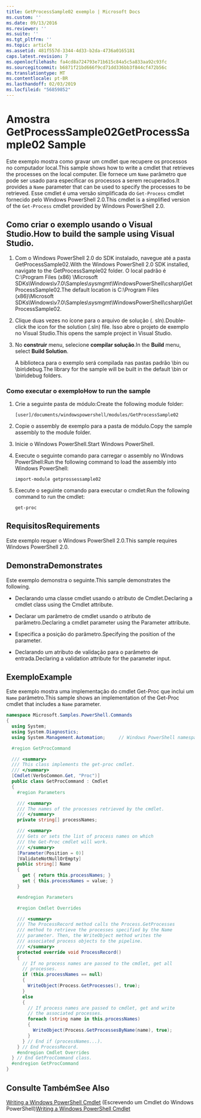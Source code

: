 ```yaml
---
title: GetProcessSample02 exemplo | Microsoft Docs
ms.custom: ''
ms.date: 09/13/2016
ms.reviewer: ''
ms.suite: ''
ms.tgt_pltfrm: ''
ms.topic: article
ms.assetid: 481f557d-3344-4d33-b2da-4736a0165181
caps.latest.revision: 7
ms.openlocfilehash: fa4cd8a724793e71b615c84a5c5a833aa92c93fc
ms.sourcegitcommit: b6871f21bd666f9cd71dd336bb3f844cf472b56c
ms.translationtype: MT
ms.contentlocale: pt-BR
ms.lasthandoff: 02/03/2019
ms.locfileid: "56859852"
---
```

# <a name="getprocesssample02-sample"></a><span data-ttu-id="eeae6-102">Amostra GetProcessSample02</span><span class="sxs-lookup"><span data-stu-id="eeae6-102">GetProcessSample02 Sample</span></span>

<span data-ttu-id="eeae6-103">Este exemplo mostra como gravar um cmdlet que recupere os processos no computador local.</span><span class="sxs-lookup"><span data-stu-id="eeae6-103">This sample shows how to write a cmdlet that retrieves the processes on the local computer.</span></span> <span data-ttu-id="eeae6-104">Ele fornece um `Name` parâmetro que pode ser usado para especificar os processos a serem recuperados.</span><span class="sxs-lookup"><span data-stu-id="eeae6-104">It provides a `Name` parameter that can be used to specify the processes to be retrieved.</span></span> <span data-ttu-id="eeae6-105">Esse cmdlet é uma versão simplificada do `Get-Process` cmdlet fornecido pelo Windows PowerShell 2.0.</span><span class="sxs-lookup"><span data-stu-id="eeae6-105">This cmdlet is a simplified version of the `Get-Process` cmdlet provided by Windows PowerShell 2.0.</span></span>

## <a name="how-to-build-the-sample-using-visual-studio"></a><span data-ttu-id="eeae6-106">Como criar o exemplo usando o Visual Studio.</span><span class="sxs-lookup"><span data-stu-id="eeae6-106">How to build the sample using Visual Studio.</span></span>

1. <span data-ttu-id="eeae6-107">Com o Windows PowerShell 2.0 do SDK instalado, navegue até a pasta GetProcessSample02.</span><span class="sxs-lookup"><span data-stu-id="eeae6-107">With the Windows PowerShell 2.0 SDK installed, navigate to the GetProcessSample02 folder.</span></span> <span data-ttu-id="eeae6-108">O local padrão é C:\Program Files (x86) \Microsoft SDKs\Windows\v7.0\Samples\sysmgmt\WindowsPowerShell\csharp\GetProcessSample02.</span><span class="sxs-lookup"><span data-stu-id="eeae6-108">The default location is C:\Program Files (x86)\Microsoft SDKs\Windows\v7.0\Samples\sysmgmt\WindowsPowerShell\csharp\GetProcessSample02.</span></span>

2. <span data-ttu-id="eeae6-109">Clique duas vezes no ícone para o arquivo de solução (. sln).</span><span class="sxs-lookup"><span data-stu-id="eeae6-109">Double-click the icon for the solution (.sln) file.</span></span> <span data-ttu-id="eeae6-110">Isso abre o projeto de exemplo no Visual Studio.</span><span class="sxs-lookup"><span data-stu-id="eeae6-110">This opens the sample project in Visual Studio.</span></span>

3. <span data-ttu-id="eeae6-111">No **construir** menu, selecione **compilar solução**.</span><span class="sxs-lookup"><span data-stu-id="eeae6-111">In the **Build** menu, select **Build Solution**.</span></span>

    <span data-ttu-id="eeae6-112">A biblioteca para o exemplo será compilada nas pastas padrão \bin ou \bin\debug.</span><span class="sxs-lookup"><span data-stu-id="eeae6-112">The library for the sample will be built in the default \bin or \bin\debug folders.</span></span>

### <a name="how-to-run-the-sample"></a><span data-ttu-id="eeae6-113">Como executar o exemplo</span><span class="sxs-lookup"><span data-stu-id="eeae6-113">How to run the sample</span></span>

1. <span data-ttu-id="eeae6-114">Crie a seguinte pasta de módulo:</span><span class="sxs-lookup"><span data-stu-id="eeae6-114">Create the following module folder:</span></span>

    `[user]/documents/windowspowershell/modules/GetProcessSample02`

2. <span data-ttu-id="eeae6-115">Copie o assembly de exemplo para a pasta de módulo.</span><span class="sxs-lookup"><span data-stu-id="eeae6-115">Copy the sample assembly to the module folder.</span></span>

3. <span data-ttu-id="eeae6-116">Inicie o Windows PowerShell.</span><span class="sxs-lookup"><span data-stu-id="eeae6-116">Start Windows PowerShell.</span></span>

4. <span data-ttu-id="eeae6-117">Execute o seguinte comando para carregar o assembly no Windows PowerShell:</span><span class="sxs-lookup"><span data-stu-id="eeae6-117">Run the following command to load the assembly into Windows PowerShell:</span></span>

    `import-module getprossessample02`

5. <span data-ttu-id="eeae6-118">Execute o seguinte comando para executar o cmdlet:</span><span class="sxs-lookup"><span data-stu-id="eeae6-118">Run the following command to run the cmdlet:</span></span>

    `get-proc`

## <a name="requirements"></a><span data-ttu-id="eeae6-119">Requisitos</span><span class="sxs-lookup"><span data-stu-id="eeae6-119">Requirements</span></span>

<span data-ttu-id="eeae6-120">Este exemplo requer o Windows PowerShell 2.0.</span><span class="sxs-lookup"><span data-stu-id="eeae6-120">This sample requires Windows PowerShell 2.0.</span></span>

## <a name="demonstrates"></a><span data-ttu-id="eeae6-121">Demonstra</span><span class="sxs-lookup"><span data-stu-id="eeae6-121">Demonstrates</span></span>

<span data-ttu-id="eeae6-122">Este exemplo demonstra o seguinte.</span><span class="sxs-lookup"><span data-stu-id="eeae6-122">This sample demonstrates the following.</span></span>

- <span data-ttu-id="eeae6-123">Declarando uma classe cmdlet usando o atributo de Cmdlet.</span><span class="sxs-lookup"><span data-stu-id="eeae6-123">Declaring a cmdlet class using the Cmdlet attribute.</span></span>

- <span data-ttu-id="eeae6-124">Declarar um parâmetro de cmdlet usando o atributo de parâmetro.</span><span class="sxs-lookup"><span data-stu-id="eeae6-124">Declaring a cmdlet parameter using the Parameter attribute.</span></span>

- <span data-ttu-id="eeae6-125">Especifica a posição do parâmetro.</span><span class="sxs-lookup"><span data-stu-id="eeae6-125">Specifying the position of the parameter.</span></span>

- <span data-ttu-id="eeae6-126">Declarando um atributo de validação para o parâmetro de entrada.</span><span class="sxs-lookup"><span data-stu-id="eeae6-126">Declaring a validation attribute for the parameter input.</span></span>

## <a name="example"></a><span data-ttu-id="eeae6-127">Exemplo</span><span class="sxs-lookup"><span data-stu-id="eeae6-127">Example</span></span>

<span data-ttu-id="eeae6-128">Este exemplo mostra uma implementação do cmdlet Get-Proc que inclui um `Name` parâmetro.</span><span class="sxs-lookup"><span data-stu-id="eeae6-128">This sample shows an implementation of the Get-Proc cmdlet that includes a `Name` parameter.</span></span>

```csharp
namespace Microsoft.Samples.PowerShell.Commands
{
  using System;
  using System.Diagnostics;
  using System.Management.Automation;     // Windows PowerShell namespace

  #region GetProcCommand

  /// <summary>
  /// This class implements the get-proc cmdlet.
  /// </summary>
  [Cmdlet(VerbsCommon.Get, "Proc")]
  public class GetProcCommand : Cmdlet
  {
    #region Parameters

    /// <summary>
    /// The names of the processes retrieved by the cmdlet.
    /// </summary>
    private string[] processNames;

    /// <summary>
    /// Gets or sets the list of process names on which
    /// the Get-Proc cmdlet will work.
    /// </summary>
    [Parameter(Position = 0)]
    [ValidateNotNullOrEmpty]
    public string[] Name
    {
      get { return this.processNames; }
      set { this.processNames = value; }
    }

    #endregion Parameters

    #region Cmdlet Overrides

    /// <summary>
    /// The ProcessRecord method calls the Process.GetProcesses
    /// method to retrieve the processes specified by the Name
    /// parameter. Then, the WriteObject method writes the
    /// associated process objects to the pipeline.
    /// </summary>
    protected override void ProcessRecord()
    {
      // If no process names are passed to the cmdlet, get all
      // processes.
      if (this.processNames == null)
      {
        WriteObject(Process.GetProcesses(), true);
      }
      else
      {
        // If process names are passed to cmdlet, get and write
        // the associated processes.
        foreach (string name in this.processNames)
        {
          WriteObject(Process.GetProcessesByName(name), true);
        }
      } // End if (processNames...).
    } // End ProcessRecord.
    #endregion Cmdlet Overrides
  } // End GetProcCommand class.
  #endregion GetProcCommand
}
```

## <a name="see-also"></a><span data-ttu-id="eeae6-129">Consulte Também</span><span class="sxs-lookup"><span data-stu-id="eeae6-129">See Also</span></span>

<span data-ttu-id="eeae6-130">[Writing a Windows PowerShell Cmdlet](./writing-a-windows-powershell-cmdlet.md) (Escrevendo um Cmdlet do Windows PowerShell)</span><span class="sxs-lookup"><span data-stu-id="eeae6-130">[Writing a Windows PowerShell Cmdlet](./writing-a-windows-powershell-cmdlet.md)</span></span>
